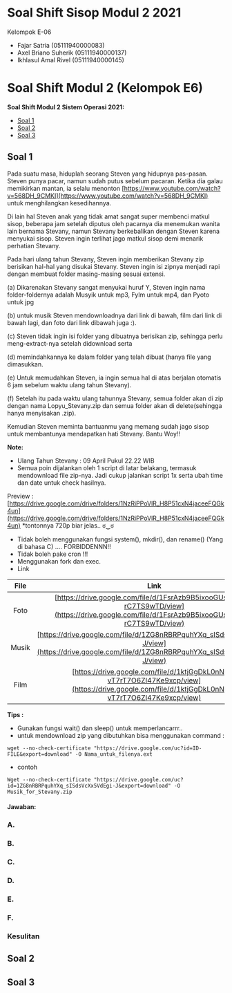 # Soal Shift Sisop Modul 2 2021


Kelompok E-06
- Fajar Satria (05111940000083)
- Axel Briano Suherik (05111940000137)
- Ikhlasul Amal Rivel (05111940000145)
# Soal Shift Modul 2 (Kelompok E6)

**Soal Shift Modul 2 Sistem Operasi 2021:**
* [Soal 1](https://github.com/axelbrians/soal-shift-sisop-modul-2-E06-2021#Soal-1)
* [Soal 2](https://github.com/axelbrians/soal-shift-sisop-modul-2-E06-2021#Soal-2)
* [Soal 3](https://github.com/axelbrians/soal-shift-sisop-modul-2-E06-2021#Soal-3)

## Soal 1
Pada suatu masa, hiduplah seorang Steven yang hidupnya pas-pasan. Steven punya pacar, namun sudah putus sebelum pacaran. Ketika dia galau memikirkan mantan, ia selalu menonton [https://www.youtube.com/watch?v=568DH_9CMKI](https://www.youtube.com/watch?v=568DH_9CMKI) untuk menghilangkan kesedihannya.

Di lain hal Steven anak yang tidak amat sangat super membenci matkul sisop, beberapa jam setelah diputus oleh pacarnya dia menemukan wanita lain bernama Stevany, namun Stevany berkebalikan dengan Steven karena menyukai sisop. Steven ingin terlihat jago matkul sisop demi menarik perhatian Stevany.

Pada hari ulang tahun Stevany, Steven ingin memberikan Stevany zip berisikan hal-hal yang disukai Stevany. Steven ingin isi zipnya menjadi rapi dengan membuat folder masing-masing sesuai extensi. 

(a) Dikarenakan Stevany sangat menyukai huruf Y, Steven ingin nama folder-foldernya adalah Musyik untuk mp3, Fylm untuk mp4, dan Pyoto untuk jpg 

(b) untuk musik Steven mendownloadnya dari link di bawah, film dari link di bawah lagi, dan foto dari link dibawah juga :). 

(c) Steven tidak ingin isi folder yang dibuatnya berisikan zip, sehingga perlu meng-extract-nya setelah didownload serta 

(d) memindahkannya ke dalam folder yang telah dibuat (hanya file yang dimasukkan.

(e) Untuk memudahkan Steven, ia ingin semua hal di atas berjalan otomatis 6 jam sebelum waktu ulang tahun Stevany). 

(f) Setelah itu pada waktu ulang tahunnya Stevany, semua folder akan di zip dengan nama Lopyu_Stevany.zip dan semua folder akan di delete(sehingga hanya menyisakan .zip).

Kemudian Steven meminta bantuanmu yang memang sudah jago sisop untuk membantunya mendapatkan hati Stevany. Bantu Woy!!

**Note:**
- Ulang Tahun Stevany : 09 April Pukul 22.22 WIB
- Semua poin dijalankan oleh 1 script di latar belakang, termasuk mendownload file zip-nya. Jadi cukup jalankan script 1x serta ubah time dan date untuk check hasilnya.

Preview :
[https://drive.google.com/drive/folders/1NzRiPPoVlR_H8P51cxN4jaceeFQGk4un](https://drive.google.com/drive/folders/1NzRiPPoVlR_H8P51cxN4jaceeFQGk4un)
*tontonnya 720p biar jelas.. ಠ‿ಠ

- Tidak boleh menggunakan fungsi system(), mkdir(), dan rename() (Yang di bahasa C) .... FORBIDDENNN!!
- Tidak boleh pake cron !!!
- Menggunakan fork dan exec.
- Link

|  File |                                                                        Link                                                                            |
|:-----:|    :----------------------------------------------------------------------------------------------------------------------------------------------:    |
|  Foto |    [https://drive.google.com/file/d/1FsrAzb9B5ixooGUs0dGiBr-rC7TS9wTD/view](https://drive.google.com/file/d/1FsrAzb9B5ixooGUs0dGiBr-rC7TS9wTD/view)    |
| Musik |    [https://drive.google.com/file/d/1ZG8nRBRPquhYXq_sISdsVcXx5VdEgi-J/view](https://drive.google.com/file/d/1ZG8nRBRPquhYXq_sISdsVcXx5VdEgi-J/view)    |
|  Film |    [https://drive.google.com/file/d/1ktjGgDkL0nNpY-vT7rT7O6ZI47Ke9xcp/view](https://drive.google.com/file/d/1ktjGgDkL0nNpY-vT7rT7O6ZI47Ke9xcp/view)    |

**Tips :**
- Gunakan fungsi wait() dan sleep() untuk memperlancarrr..
- untuk mendownload zip yang dibutuhkan bisa menggunakan command :
```
wget --no-check-certificate "https://drive.google.com/uc?id=ID-FILE&export=download" -O Nama_untuk_filenya.ext
```
- contoh
```
Wget --no-check-certificate "https://drive.google.com/uc?id=1ZG8nRBRPquhYXq_sISdsVcXx5VdEgi-J&export=download" -O Musik_for_Stevany.zip
```

#### Jawaban:

### A.

### B.

### C.

### D.

### E.

### F.

### Kesulitan


## Soal 2

## Soal 3
